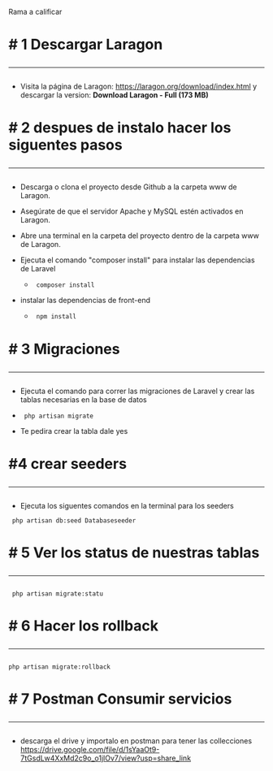 Rama a calificar

# # 1 Descargar Laragon<hr>

- Visita la página de Laragon: https://laragon.org/download/index.html y descargar la version: **Download Laragon - Full (173 MB)**


# # 2 despues de instalo hacer los siguentes pasos<hr>
- Descarga o clona el proyecto desde Github a la carpeta www de Laragon.
- Asegúrate de que el servidor Apache y MySQL estén activados en Laragon.
- Abre una terminal en la carpeta del proyecto dentro de la carpeta www de Laragon.
- Ejecuta el comando "composer install" para instalar las dependencias de Laravel

  - <pre><code> composer install</code></pre>
  
- instalar las dependencias de front-end

  - <pre><code> npm install </code></pre>

# # 3 Migraciones <hr>
- Ejecuta el comando para correr las migraciones de Laravel y crear las tablas necesarias en la base de datos

 - <pre><code> php artisan migrate</code></pre>
 
- Te pedira crear la tabla dale yes

# #4 crear seeders<hr>
- Ejecuta los siguentes comandos en la terminal para los seeders
<pre><code> php artisan db:seed Databaseseeder</code></pre>

# # 5 Ver los status de nuestras tablas <hr>
<pre><code> php artisan migrate:statu</code></pre>

# # 6 Hacer los rollback<hr>
<pre><code>php artisan migrate:rollback</code></pre>

# # 7 Postman Consumir servicios<hr>
- descarga el drive y importalo en postman para tener las collecciones
https://drive.google.com/file/d/1sYaaOt9-7tGsdLw4XxMd2c9o_o1jlOv7/view?usp=share_link

